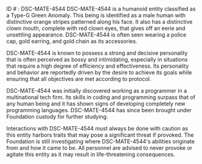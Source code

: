 ID # : DSC-MATE-4544
DSC-MATE-4544 is a humanoid entity classified as a Type-G Green Anomaly. This being is identified as a male human with distinctive orange stripes patterned along his face. It also has a distinctive clown mouth, complete with red clown eyes, that gives off an eerie and unsettling appearance. DSC-MATE-4544 is often seen wearing a police cap, gold earring, and gold chain as its accessories.

DSC-MATE-4544 is known to possess a strong and decisive personality that is often perceived as bossy and intimidating, especially in situations that require a high degree of efficiency and effectiveness. Its personality and behavior are reportedly driven by the desire to achieve its goals while ensuring that all objectives are met according to protocol.

DSC-MATE-4544 was initially discovered working as a programmer in a multinational tech firm. Its skills in coding and programming surpass that of any human being and it has shown signs of developing completely new programming languages. DSC-MATE-4544 has since been brought under Foundation custody for further studying.

Interactions with DSC-MATE-4544 must always be done with caution as this entity harbors traits that may pose a significant threat if provoked. The Foundation is still investigating where DSC-MATE-4544's abilities originate from and how it came to be. All personnel are advised to never provoke or agitate this entity as it may result in life-threatening consequences.
